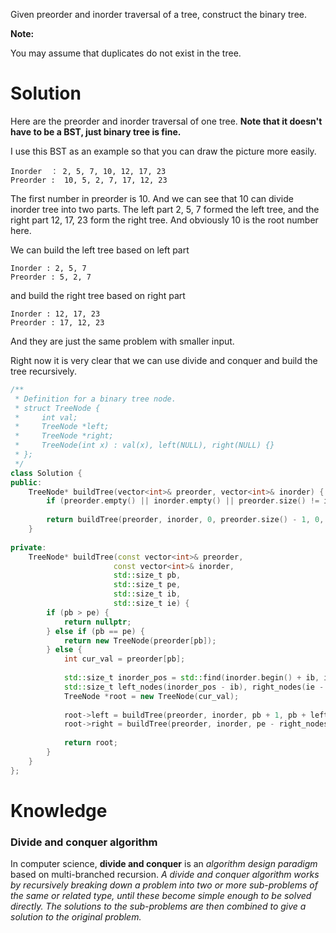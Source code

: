 Given preorder and inorder traversal of a tree, construct the binary tree.

__Note:__

You may assume that duplicates do not exist in the tree.

# Solution

Here are the preorder and inorder traversal of one tree. __Note that it doesn't have to be a BST, just binary tree is fine.__

I use this BST as an example so that you can draw the picture more easily.

```
Inorder  ： 2, 5, 7, 10, 12, 17, 23
Preorder :  10, 5, 2, 7, 17, 12, 23
```

The first number in preorder is 10. And we can see that 10 can divide inorder tree into two parts. The left part 2, 5, 7 formed the left tree, and the right part 12, 17, 23 form the right tree. And obviously 10 is the root number here.

We can build the left tree based on left part

```
Inorder : 2, 5, 7
Preorder : 5, 2, 7
```
and build the right tree based on right part

```
Inorder : 12, 17, 23
Preorder : 17, 12, 23
```

And they are just the same problem with smaller input.

Right now it is very clear that we can use divide and conquer and build the tree recursively.


```cpp
/**
 * Definition for a binary tree node.
 * struct TreeNode {
 *     int val;
 *     TreeNode *left;
 *     TreeNode *right;
 *     TreeNode(int x) : val(x), left(NULL), right(NULL) {}
 * };
 */
class Solution {
public:
    TreeNode* buildTree(vector<int>& preorder, vector<int>& inorder) {
        if (preorder.empty() || inorder.empty() || preorder.size() != inorder.size()) return nullptr;
        
        return buildTree(preorder, inorder, 0, preorder.size() - 1, 0, inorder.size() - 1);
    }
    
private:
    TreeNode* buildTree(const vector<int>& preorder,
                       const vector<int>& inorder,
                       std::size_t pb,
                       std::size_t pe,
                       std::size_t ib,
                       std::size_t ie) {
        if (pb > pe) {
            return nullptr;
        } else if (pb == pe) {
            return new TreeNode(preorder[pb]);
        } else {
            int cur_val = preorder[pb];
            
            std::size_t inorder_pos = std::find(inorder.begin() + ib, inorder.begin() + ie + 1, cur_val) - inorder.begin();
            std::size_t left_nodes(inorder_pos - ib), right_nodes(ie - inorder_pos);    
            TreeNode *root = new TreeNode(cur_val);
            
            root->left = buildTree(preorder, inorder, pb + 1, pb + left_nodes, ib, inorder_pos - 1);
            root->right = buildTree(preorder, inorder, pe - right_nodes + 1, pe, inorder_pos + 1, ie);
            
            return root;
        }
    }
};
```

# Knowledge

### Divide and conquer algorithm

In computer science, __divide and conquer__ is an _algorithm design paradigm_ based on multi-branched recursion. _A divide and conquer algorithm works by recursively breaking down a problem into two or more sub-problems of the same or related type, until these become simple enough to be solved directly. The solutions to the sub-problems are then combined to give a solution to the original problem._

